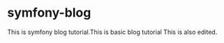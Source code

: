 symfony-blog
============

This is symfony blog tutorial.This is basic blog tutorial
This is also edited.
